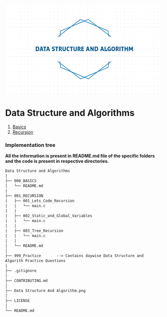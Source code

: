 ![Data_Structure_and_Algorithm](Data_Structure_and_Algorithm.png)

# Data Structure and Algorithms

1. [Basics](000_Basics)
2. [Recursion](001_RECURSION)


### Implementation tree

**All the information is present in README.md file of the specific folders and the code is present in respective directories.**
```
Data Structure and Algorithms
|
├── 000_BASICS     
│   └── README.md
|
├── 001_RECURSION
|   ├── 001_Lets_Code_Recursion            
|   |   └── main.c   
|   |
|   ├── 002_Static_and_Global_Variables            
|   |   └── main.c
|   |
|   ├── 003_Tree_Recursion            
|   |   └── main.c
|   |         
│   └── README.md                
│
├── 999_Practice       --> Contains daywise Data Structure and Algorith Practice Questions
|
├── .gitignore              
│
├── CONTRIBUTING.md 
│
├── Data Structure And Algorithm.png             
|
├── LICENSE
│
└── README.md                            
```
